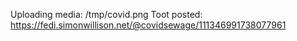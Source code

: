 Uploading media: /tmp/covid.png
Toot posted: https://fedi.simonwillison.net/@covidsewage/111346991738077961
